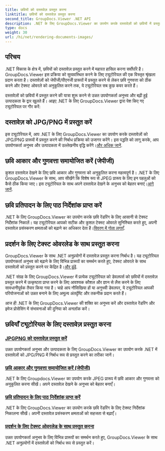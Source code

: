 ```yaml
---
title: छवियों को दस्तावेज़ प्रस्तुत करना
linktitle: छवियों को दस्तावेज़ प्रस्तुत करना
second_title: GroupDocs.Viewer .NET API
description: .NET के लिए GroupDocs.Viewer का उपयोग करके दस्तावेज़ों को छवियों में प्रस्तुत करने पर ट्यूटोरियल देखें। छवि गुणवत्ता अनुकूलित करें, पाठ निर्देशांक निकालें और उपयोगकर्ता अनुभव बढ़ाएं।
type: docs
weight: 30
url: /hi/net/rendering-documents-images/
---
```

## परिचय

.NET विकास के क्षेत्र में, छवियों को दस्तावेज़ प्रस्तुत करने में महारत हासिल करना सर्वोपरि है। GroupDocs.Viewer इस प्रक्रिया को सुव्यवस्थित करने के लिए ट्यूटोरियल की एक विस्तृत श्रृंखला प्रदान करता है। दस्तावेज़ों को जेपीजी/पीएनजी प्रारूपों में प्रस्तुत करने से लेकर छवि गुणवत्ता को ठीक करने और टेक्स्ट ओवरले को अनुकूलित करने तक, ये ट्यूटोरियल सब कुछ कवर करते हैं।

दस्तावेज़ों को छवियों में प्रस्तुत करने की यात्रा शुरू करने से उन्नत उपयोगकर्ता अनुभव और बढ़ी हुई उत्पादकता के द्वार खुलते हैं। आइए .NET के लिए GroupDocs.Viewer द्वारा पेश किए गए ट्यूटोरियल पर गौर करें:

## दस्तावेज़ को JPG/PNG में प्रस्तुत करें
 इस ट्यूटोरियल में, आप .NET के लिए GroupDocs.Viewer का उपयोग करके दस्तावेज़ों को JPG/PNG प्रारूपों में प्रस्तुत करने की निर्बाध प्रक्रिया को उजागर करेंगे। इस पद्धति को लागू करके, आप उपयोगकर्ता अनुभव और उत्पादकता में उल्लेखनीय वृद्धि करेंगे।[और अधिक जानें](./render-jpg-png/).

## छवि आकार और गुणवत्ता समायोजित करें (जेपीजी)
 कुशल दस्तावेज़ देखने के लिए छवि आकार और गुणवत्ता को अनुकूलित करना महत्वपूर्ण है। .NET के लिए GroupDocs.Viewer के साथ, आप सीखेंगे कि विशेष रूप से JPEG प्रारूप के लिए इन पहलुओं को कैसे ठीक किया जाए। इस ट्यूटोरियल के साथ अपने दस्तावेज़ देखने के अनुभव को बेहतर बनाएं।[आगे जानें](./adjust-image-size-and-quality-jpg/).

## छवि प्रतिपादन के लिए पाठ निर्देशांक प्राप्त करें
.NET के लिए GroupDocs.Viewer का उपयोग करके छवि रेंडरिंग के लिए आसानी से टेक्स्ट निर्देशांक निकालें। यह ट्यूटोरियल आपको सटीक और कुशल टेक्स्ट ओवरले सुनिश्चित करते हुए, अपनी दस्तावेज़ प्रसंस्करण क्षमताओं को बढ़ाने का अधिकार देता है।[विवरण में गोता लगाएँ](./get-text-coordinates-image/).

## प्रदर्शन के लिए टेक्स्ट ओवरलेड के साथ प्रस्तुत करना
 GroupDocs.Viewer के साथ .NET अनुप्रयोगों में दस्तावेज़ प्रस्तुत करना निर्बाध है। यह ट्यूटोरियल उपयोगकर्ता अनुभव को बढ़ाने के लिए विभिन्न प्रारूपों का समर्थन करते हुए, टेक्स्ट ओवरले के साथ दस्तावेज़ों को प्रस्तुत करने पर केंद्रित है।[और ढूंढें](./render-with-text-overlay/).

.NET संग्रह के लिए GroupDocs.Viewer में प्रत्येक ट्यूटोरियल को डेवलपर्स को छवियों में दस्तावेज़ प्रस्तुत करने में उत्कृष्टता प्राप्त करने के लिए आवश्यक कौशल और ज्ञान से लैस करने के लिए सावधानीपूर्वक तैयार किया गया है। चाहे आप नौसिखिया हों या अनुभवी डेवलपर, ये ट्यूटोरियल आपकी परियोजनाओं को उन्नत बनाने के लिए अमूल्य अंतर्दृष्टि और तकनीक प्रदान करते हैं।

आज ही .NET के लिए GroupDocs.Viewer की शक्ति का अनुभव करें और दस्तावेज़ रेंडरिंग और इमेज प्रोसेसिंग में संभावनाओं की दुनिया को अनलॉक करें।

## छवियाँ ट्यूटोरियल के लिए दस्तावेज़ प्रस्तुत करना
### [JPGPNG को दस्तावेज़ प्रस्तुत करें](./render-jpg-png/)
उन्नत उपयोगकर्ता अनुभव और उत्पादकता के लिए GroupDocs.Viewer का उपयोग करके .NET में दस्तावेज़ों को JPG/PNG में निर्बाध रूप से प्रस्तुत करने का तरीका जानें।
### [छवि आकार और गुणवत्ता समायोजित करें (जेपीजी)](./adjust-image-size-and-quality-jpg/)
.NET के लिए Groupdocs.Viewer का उपयोग करके JPEG प्रारूप में छवि आकार और गुणवत्ता को अनुकूलित करना सीखें। अपने दस्तावेज़ देखने के अनुभव को बेहतर बनाएँ।
### [छवि प्रतिपादन के लिए पाठ निर्देशांक प्राप्त करें](./get-text-coordinates-image/)
.NET के लिए GroupDocs.Viewer का उपयोग करके छवि रेंडरिंग के लिए टेक्स्ट निर्देशांक निकालना सीखें। अपनी दस्तावेज़ प्रसंस्करण क्षमताओं को सहजता से बढ़ाएँ।
### [प्रदर्शन के लिए टेक्स्ट ओवरलेड के साथ प्रस्तुत करना](./render-with-text-overlay/)
उन्नत उपयोगकर्ता अनुभव के लिए विभिन्न प्रारूपों का समर्थन करते हुए, GroupDocs.Viewer के साथ .NET अनुप्रयोगों में दस्तावेज़ों को निर्बाध रूप से प्रस्तुत करें।